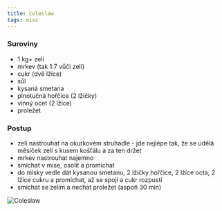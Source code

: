 ```yaml
---
title: Coleslaw
tags: misc
---
```


### Suroviny
- 1 kg+ zelí 
- mrkev (tak 1:7 vůči zelí)
- cukr (dvě lžíce)
- sůl
- kysaná smetana 
- plnotučná hořčice (2 lžičky)
- vinný ocet (2 lžíce)
- proležet



### Postup
- zelí nastrouhat na okurkovém struhadle - jde nejlépe tak, že se udělá měsíček zelí s kusem košťálu a za ten držet
- mrkev nastrouhat najemno
- smíchat v míse, osolit a promíchat
- do misky vedle dát kysanou smetanu, 2 lžičky hořčice, 2 lžíce octa, 2 lžíce cukru a promíchat, až se spojí a cukr rozpustí
- smíchat se zelím a nechat proležet (aspoň 30 min)

![Coleslaw](/fotky/coleslaw.jpg)
